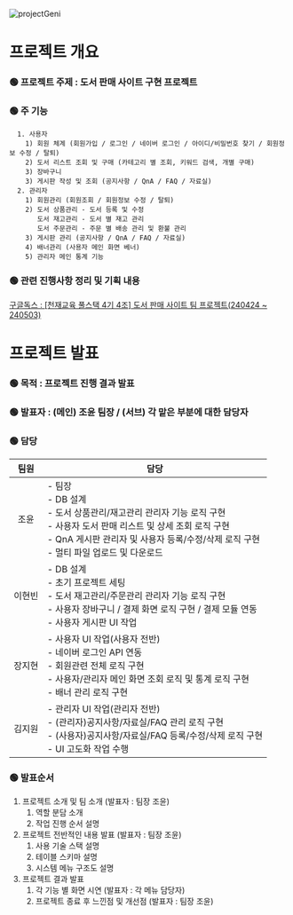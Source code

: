 ![projectGeni](https://github.com/joyun17/genius/assets/141742542/1bbf7b6c-1803-4d11-9a7a-e9d191a29cd7)
# 프로젝트 개요
### 🟢 프로젝트 주제 : 도서 판매 사이트 구현 프로젝트 
### 🟢 주 기능 
```
  1. 사용자
    1) 회원 체계 (회원가입 / 로그인 / 네이버 로그인 / 아이디/비밀번호 찾기 / 회원정보 수정 / 탈퇴)
    2) 도서 리스트 조회 및 구매 (카테고리 별 조회, 키워드 검색, 개별 구매)
    3) 장바구니
    3) 게시판 작성 및 조회 (공지사항 / QnA / FAQ / 자료실)
  2. 관리자
    1) 회원관리 (회원조회 / 회원정보 수정 / 탈퇴)
    2) 도서 상품관리 - 도서 등록 및 수정
       도서 재고관리 - 도서 별 재고 관리
       도서 주문관리 - 주문 별 배송 관리 및 환불 관리
    3) 게시판 관리 (공지사항 / QnA / FAQ / 자료실)
    4) 배너관리 (사용자 메인 화면 베너)
    5) 관리자 메인 통계 기능 
```
### 🟢 관련 진행사항 정리 및 기획 내용
[구글독스 : [천재교육 풀스택 4기 4조] 도서 판매 사이트 팀 프로젝트(240424 ~ 240503)](https://docs.google.com/spreadsheets/d/15AMErCzLy9LMqeVr4Fmw4db1JnPgCvq_HYr0FHQ5vOg/edit#gid=0)

# 프로젝트 발표 
### 🟢 목적 : 프로젝트 진행 결과 발표
### 🟢 발표자 : (메인) 조윤 팀장 / (서브) 각 맡은 부분에 대한 담당자
### 🟢 담당
|팀원|담당|
|:----:|----|
|조윤|- 팀장 <br>- DB 설계<br>- 도서 상품관리/재고관리 관리자 기능 로직 구현<br>- 사용자 도서 판매 리스트 및 상세 조회 로직 구현<br>- QnA 게시판 관리자 및 사용자 등록/수정/삭제 로직 구현<br>- 멀티 파일 업로드 및 다운로드|
|이현빈|- DB 설계<br>- 초기 프로젝트 세팅<br>- 도서 재고관리/주문관리 관리자 기능 로직 구현<br>- 사용자 장바구니 / 결제 화면 로직 구현 / 결제 모듈 연동 <br>- 사용자 게시판 UI 작업|
|장지현|- 사용자 UI 작업(사용자 전반)<br>- 네이버 로그인 API 연동<br>- 회원관련 전체 로직 구현<br>- 사용자/관리자 메인 화면 조회 로직 및 통계 로직 구현<br>- 배너 관리 로직 구현|
|김지원|- 관리자 UI 작업(관리자 전반)<br>- (관리자)공지사항/자료실/FAQ 관리 로직 구현<br>- (사용자)공지사항/자료실/FAQ 등록/수정/삭제 로직 구현<br>- UI 고도화 작업 수행|
### 🟢 발표순서
1. 프로젝트 소개 및 팀 소개 (발표자 : 팀장 조윤)
    1. 역할 분담 소개
   2. 작업 진행 순서 설명
3. 프로젝트 전반적인 내용 발표 (발표자 : 팀장 조윤)
   1. 사용 기술 스택 설명
   2. 테이블 스키마 설명
   3. 시스템 메뉴 구조도 설명
5. 프로젝트 결과 발표
   1. 각 기능 별 화면 시연 (발표자 : 각 메뉴 담당자)
   3. 프로젝트 종료 후 느낀점 및 개선점  (발표자 : 팀장 조윤)
